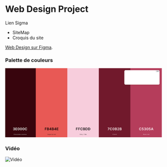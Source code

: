 # Web Design Project

Lien Sigma
- SiteMap
- Croquis du site

[Web Design sur Figma](https://www.figma.com/design/060MXIhYV1rACA12JGnDX2/CS2---Web-design?node-id=1-3&node-type=canvas&t=y7YI1J9iK2DpQRjm-0).

### Palette de couleurs
![Color Palette](./media/color%20palette.png)

### Vidéo
![Vidéo](file-SAAgUXljqj7JnF4B32REZ40N)
